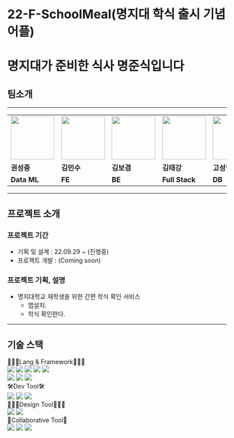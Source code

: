 # 22-F-SchoolMeal(명지대 학식 출시 기념 어플)
# <b>명</b>지대가 <b>준</b>비한 <b>식</b>사 명준식입니다

## 팀소개

---

<table>
  <tr>
    <td>
        <a href="https://github.com/wnd180">
            <img src="https://avatars.githubusercontent.com/u/23502888?v=4" width="100px" />
        </a>
    </td>
    <td>
        <a href="https://github.com/MinsuKim21">
            <img src="https://avatars.githubusercontent.com/u/80405708?v=4" width="100px" />
        </a>
    </td>
    <td>
        <a href="https://github.com/k-kbk">
            <img src="https://avatars.githubusercontent.com/u/79684339?v=4" width="100px" />
        </a>
    </td>
    <td>
        <a href="https://github.com/grayashh">
            <img src="https://avatars.githubusercontent.com/u/49053676?v=4" width="100px" />
        </a>
    </td>
    <td>
        <a href="https://github.com/rhtjddls123">
            <img src="https://avatars.githubusercontent.com/u/60644352?v=4" width="100px" />
        </a>
    </td>
    <td>
        <a href="#">
            <img src="https://avatars.githubusercontent.com/u/60644352?v=4" width="100px" />
        </a>
    </td>
  </tr>

  <tr>
    <td><b>권성중</b></td>
    <td><b>김민수</b></td>
    <td><b>김보겸</b></td>
    <td><b>김태강</b></td>
    <td><b>고성인</b></td>
    <td><b>고승환</b></td>
  </tr>
  <tr>
    <td><b>Data ML</b></td>
    <td><b>FE</b></td>
    <td><b>BE</b></td>
    <td><b>Full Stack</b></td>
    <td><b>DB</b></td>
    <td><b>Design</b></td>
  </tr>
</table>

---

## 프로젝트 소개

### 프로젝트 기간

- 기획 및 설계 : 22.09.29 ~ (진행중)
- 프로젝트 개발 : (Coming soon)

### 프로젝트 기획, 설명

- 명지대학교 재학생을 위한 간편 학식 확인 서비스
  - 앱설치.
  - 학식 확인한다.

---

## 기술 스택
<div align=left>
👨🏻‍💻Lang & Framework👩🏻‍💻
<br>
<img src="https://img.shields.io/badge/python-3776AB?style=for-the-badge&logo=Python&logoColor=white">
<img src="https://img.shields.io/badge/react-61DAFB?style=for-the-badge&logo=react&logoColor=white">
<img src="https://img.shields.io/badge/react Native-61DAFB?style=for-the-badge&logo=react&logoColor=white">
<img src="https://img.shields.io/badge/JavaScript-F7DF1E?style=for-the-badge&logo=JavaScript&logoColor=white">
<img src="https://img.shields.io/badge/Flow-E5BB36?style=for-the-badge&logo=Flow&logoColor=white">
<br>
<img src="https://img.shields.io/badge/pandas-150458?style=for-the-badge&logo=pandas&logoColor=white">
<img src="https://img.shields.io/badge/Selenium-43B02A?style=for-the-badge&logo=Selenium&logoColor=white">
<img src="https://img.shields.io/badge/AWS Lambda-FF9900?style=for-the-badge&logo=AWS+Lambda&logoColor=white">
<br>
🛠Dev Tool🛠
<br>
<img src="https://img.shields.io/badge/WebStorm-000000?style=for-the-badge&logo=WebStorm&logoColor=white">
<img src="https://img.shields.io/badge/Visual Studio Code-007ACC?style=for-the-badge&logo=Visual+Studio+Code&logoColor=white">
<img src="https://img.shields.io/badge/PyCharm-000000?style=for-the-badge&logo=PyCharm&logoColor=white">
<br>
🧑🏻‍🎨Design Tool👩🏻‍🎨
<br>
<img src="https://img.shields.io/badge/Figma-F24E1E?style=for-the-badge&logo=Figma&logoColor=white">
<img src="https://img.shields.io/badge/Zeplin-FFB230?style=for-the-badge&logo=Zeplin&logoColor=white">
<br>
👥Collaborative Tool👥
<br>
<img src="https://img.shields.io/badge/github-181717?style=for-the-badge&logo=github&logoColor=white">
<img src="https://img.shields.io/badge/git-F05032?style=for-the-badge&logo=git&logoColor=white">
<img src="https://img.shields.io/badge/notion-000000?style=for-the-badge&logo=notion&logoColor=white">

</div>
